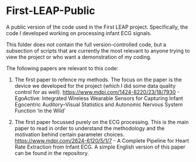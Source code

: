 # First-LEAP-Public
A public version of the code used in the First LEAP project. Specifically, the code I developed working on processing infant ECG signals.

This folder does not contain the full version-controlled code, but a subsection of scripts that are currently the most relevant to anyone trying to view the project or who want a demonstration of my coding.

The following papers are relevant to this code:

1. The first paper to refence my methods. The focus on the paper is the device we developed for the project (which I did some data quality control for as well).
https://www.mdpi.com/1424-8220/23/18/7930 - EgoActive: Integrated Wireless Wearable Sensors for Capturing Infant Egocentric Auditory–Visual Statistics and Autonomic Nervous System Function ‘in the Wild’

2. The first paper focussed purely on the ECG processing. This is the main paper to read in order to understand the methodology and the motivation behind certain parameter choices.
https://www.mdpi.com/2624-6120/5/1/7 - A Complete Pipeline for Heart Rate Extraction from Infant ECG. A simple English version of this paper can be found in the repository.
